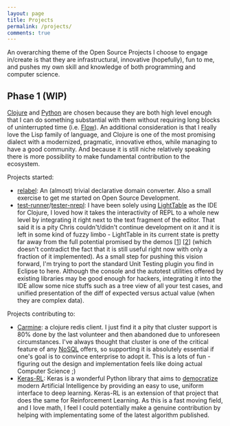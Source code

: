 ```yaml
---
layout: page
title: Projects
permalink: /projects/
comments: true
---
```

An overarching theme of the Open Source Projects I choose to engage in/create is that they are infrastructural, innovative (hopefully), fun to me, and pushes my own skill and knowledge of both programming and computer science.

## Phase 1 (WIP)
[Clojure](https://clojure.org/) and [Python](https://www.python.org/) are chosen because they are both high level enough that I can do something substantial with them without requiring long blocks of uninterrupted time (i.e. [Flow](https://en.wikipedia.org/wiki/Flow_(psychology))). An additional consideration is that I really love the Lisp family of language, and Clojure is one of the most promising dialect with a modernized, pragmatic, innovative ethos, while managing to have a good community. And because it is still niche relatively speaking there is more possibility to make fundamental contribution to the ecosystem.

Projects started:
- [relabel](https://github.com/lemonteaa/relabel): An (almost) trivial declarative domain converter. Also a small exercise to get me started on Open Source Development.
- [test-runner](https://github.com/lemonteaa/test-runner)/[tester-nrepl](https://github.com/lemonteaa/tester-nrepl): I have been solely using [LightTable](http://lighttable.com/) as the IDE for Clojure, I loved how it takes the interactivity of REPL to a whole new level by integrating it right next to the text fragment of the editor. That said it is a pity Chris couldn't/didn't continue development on it and it is left in some kind of fuzzy limbo - LightTable in its current state is pretty far away from the full potential promised by the demos [[1]] [[2]] (which doesn't contradict the fact that it is still useful right now with only a fraction of it implemented). As a small step for pushing this vision forward, I'm trying to port the standard Unit Testing plugin you find in Eclipse to here. Although the console and the autotest utilities offered by existing libraries may be good enough for hackers, integrating it into the IDE allow some nice stuffs such as a tree view of all your test cases, and unified presentation of the diff of expected versus actual value (when they are complex data).

Projects contributing to:
- [Carmine](https://github.com/ptaoussanis/carmine): a clojure redis client. I just find it a pity that cluster support is 80% done by the last volunteer and then abandoned due to unforeseen circumstances. I've always thought that cluster is one of the critical feature of any [NoSQL](https://en.wikipedia.org/wiki/NoSQL) offers, so supporting it is absolutely essential if one's goal is to convince enterprise to adopt it. This is a lots of fun - figuring out the design and implementation feels like doing actual Computer Science ;)
- [Keras-RL](https://github.com/matthiasplappert/keras-rl): Keras is a wonderful Python library that aims to [democratize][Keras-Democrat] modern Artificial Intelligence by providing an easy to use, uniform interface to deep learning. Keras-RL is an extension of that project that does the same for Reinforcement Learning. As this is a fast moving field, and I love math, I feel I could potentially make a genuine contribution by helping with implementating some of the latest algorithm published.

[1]: http://lighttable.com/2012/04/12/light-table-a-new-ide-concept/
[2]: http://lighttable.com/2012/05/21/the-future-is-specific/

[Keras-Democrat]: https://blog.keras.io/on-the-importance-of-democratizing-artificial-intelligence.html
